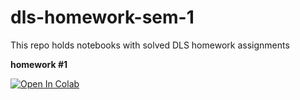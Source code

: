 # dls-homework-sem-1
This repo holds notebooks with solved DLS homework assignments

**homework #1**

[![Open In Colab](https://colab.research.google.com/assets/colab-badge.svg)](https://colab.research.google.com/github/alex-petrov-git/dls-homework-sem-1/blob/main/hw_1_game_of_thrones.ipynb)
